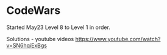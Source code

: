 # CodeWars

Started May23  Level 8 to Level 1 in order.



Solutions - youtube videos
https://www.youtube.com/watch?v=SN6hqiExBgs
























